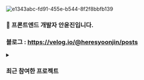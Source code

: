![e1343abc-fd91-455e-b544-8f2f8bbfb139](https://github.com/user-attachments/assets/bee8dac4-d1d3-46f8-8cba-cc76d863549d)

### 👋 프론트엔드 개발자 안윤진입니다. 
### 블로그 : https://velog.io/@heresyoonjin/posts
<details> 
<summary> 
  
### 최근 참여한 프로젝트
</summary>

#### 술 모임 커뮤니티 앱'술닥술닥' 협업개발 (출시예정)
<img src="https://github.com/user-attachments/assets/d4836e73-70dc-44f1-b8cc-b4af00929038" width="300" height="200"/>


사용한 기술 스택: <img src="https://img.shields.io/badge/nextjs-000000?style=for-the-badge&logo=next.js&logoColor=white"> <img src="https://img.shields.io/badge/react-61DAFB?style=for-the-badge&logo=react&logoColor=white"> <img src="https://img.shields.io/badge/typescript-3178C6?style=for-the-badge&logo=typescript&logoColor=white"> <img src="https://img.shields.io/badge/tailwind-06B6D4?style=for-the-badge&logo=tailwindcss&logoColor=white"> <img src="https://img.shields.io/badge/reactquery-FF4154?style=for-the-badge&logo=reactquery&logoColor=white">  <img src="[https://img.shields.io/badge/axios-5a29e4?style=for-the-badge&logo=axios&logoColor=white](https://img.shields.io/badge/reactquery-FF4154?style=for-the-badge&logo=reactQuery&logoColor=white)"> <img src="[https://img.shields.io/badge/reacthookform-ec5990?style=for-the-badge&logo=reacthookform&logoColor=white](https://img.shields.io/badge/github-181717?style=for-the-badge&logo=github&logoColor=white)">

<details>
<summary> 기여 </summary>
  
- 술 검색 웹뷰: useSearchParams를 사용해 검색 api 연결
- 앱 가이드 웹뷰: useRef와 Intersection Observer를 사용해 스크롤 위치 조작 & 현재 스크롤 위치를 탭바에 상태반영
- 랜딩페이지: useRef를 사용해 스크롤 위치 조작, 이미지 캐러셀 구현, 사전예약을 위한 api 연결
  
</details>
<details>
<summary> 배운점 </summary>
  
1. 검색결과를 렌더링하는 문제: 페이지 이동 후 Next.js의 useSearchParams훅을 사용해 검색 파라미터를 읽어 검색 훅을 호출하도록 했습니다.
2. 사전예약 등록 에러 처리: react-query의 useMutation을 사용하여 등록이 제대로 처리되지 않은 경우 사용자에게 토스트를 띄우도록 했습니다.
3. 최근검색어 삭제를 즉시 반영해야하는 문제: invalidateQueries를 통해 캐시를 무효화하도록 해 사용자가 최근 검색어를 삭제할 때마다 즉시 UI에 반영되도록하였습니다.
4. 검색 필터 팝업을 내부 상태관리에서 개별 페이지로 이전하는 문제: 내부 상태관리로 필터 팝업을 구현했었으나 추후 SEO최적화 문제를 고려하여 페이지를 별도의 페이지로 분리했습니다. 병렬 라우팅을 통해 정렬 버튼을 클릭하는 경우에만 필터페이지를 렌더링하도록했습니다.
   
</details>
Github: https://github.com/suldak/web-mono

#### 커뮤니티 기능을 결합한 도서 커머스 사이트 'Readme' 협업개발, 배포
<img src="https://github.com/thisisthewa2/thisisthewa2/assets/119280160/3a6df636-2691-4e28-ba6f-5beda5627109" width="300" height="200"/>

사용한 기술 스택: <img src="https://img.shields.io/badge/nextjs-000000?style=for-the-badge&logo=next.js&logoColor=white"> <img src="https://img.shields.io/badge/react-61DAFB?style=for-the-badge&logo=react&logoColor=white"> <img src="https://img.shields.io/badge/typescript-3178C6?style=for-the-badge&logo=typescript&logoColor=white"> <img src="https://img.shields.io/badge/tailwind-06B6D4?style=for-the-badge&logo=tailwindcss&logoColor=white"> <img src="https://img.shields.io/badge/reactquery-FF4154?style=for-the-badge&logo=reactquery&logoColor=white">  <img src="[https://img.shields.io/badge/axios-5a29e4?style=for-the-badge&logo=axios&logoColor=white](https://img.shields.io/badge/reactquery-FF4154?style=for-the-badge&logo=reactQuery&logoColor=white)"> <img src="[https://img.shields.io/badge/reacthookform-ec5990?style=for-the-badge&logo=reacthookform&logoColor=white](https://img.shields.io/badge/github-181717?style=for-the-badge&logo=github&logoColor=white)">


<details>
<summary> 기여 </summary>

- 메인페이지: 메인페이지 ui & 자체 도서정보 api 연결
- 결제: 포트원 테스트 결제 api 연결, 주문 내역을 저장하기 위한 자체 api 연결
- 공통컴포넌트 제어: 로그인 여부 / 페이지 별 분기에 따라 컴포넌트 제어
-  CI/CD: GitHub workflow + vercel 사용

</details>
<details>
<summary> 배운점 </summary>

1. 불필요한 데이터로딩 발생: react-query의 staleTime과 gcTime 설정으로 데이터 신선도를 관리하는 법을 익혀 캐싱을 통해 성능을 최적화하였으며 enabled 옵션을 활용한 조건부 쿼리 실행으로 불필요한 데이터 로딩을 방지했습니다.
2. 주문 > 결제페이지에서 주문 내역의 일관성을 유지해야하는 문제: 전역상태관리 라이브러리인 jotai를 사용해 상품 목록과 총 결제 금액을 전역 상태로 관리하여 데이터 일관성을 유지했습니다.

</details>
Github: https://github.com/bookstore-README/front_bookstore-README

</details>




